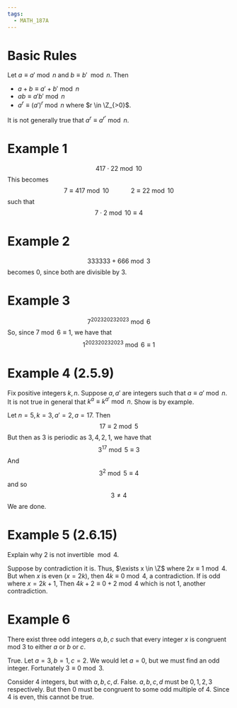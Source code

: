 ```yaml
---
tags:
  - MATH_187A
---
```

# Basic Rules
Let $a \equiv a' \bmod n$ and $b \equiv b' \mod n$. Then 
- $a + b \equiv a' + b' \bmod n$
- $ab \equiv a'b' \bmod n$
- $a^{r} \equiv (a')^{r}\bmod n$ where $r \in \Z_{>0}$. 

It is not generally true that $a^{r} \equiv a^{r'} \bmod n$. 

# Example 1
$$
417 \cdot 22 \bmod 10
$$
This becomes 
$$
7 \equiv 417 \bmod 10 
\quad\quad\quad
2 \equiv 22 \bmod 10
$$
such that 
$$
7 \cdot 2 \bmod 10 \equiv 4
$$
# Example 2 
$$
333333 + 666 \bmod 3
$$
becomes $0$, since both are divisible by $3$.

# Example 3 
$$
7^{202320232023}\bmod 6
$$
So, since $7 \bmod 6 \equiv 1$, we have that 
$$
1^{202320232023} \bmod 6 \equiv 1
$$
# Example 4 (2.5.9)
Fix positive integers $k,n$. Suppose $a, a'$ are integers such that $a \equiv a' \bmod n$. It is not true in general that $k^{a} \equiv k^{a'} \bmod n$. Show is by example. 

Let $n = 5, k = 3, a' = 2, a = 17$. Then 
$$
17 \equiv 2 \bmod 5
$$
But then as $3$ is periodic as $3, 4, 2, 1$, we have that 
$$
3^{17} \bmod 5 \equiv 3
$$
And 
$$
3^{2} \bmod 5 \equiv 4
$$
and so 
$$
3 \neq 4
$$
We are done. 

# Example 5 (2.6.15)
Explain why $2$ is not invertible $\bmod 4$. 

Suppose by contradiction it is. Thus, $\exists x \in \Z$ where $2x \equiv 1 \bmod 4$. But when $x$ is even ($x = 2k$), then $4k \equiv 0 \bmod 4$, a contradiction. If is odd where $x = 2k + 1$, Then $4k + 2 \equiv 0 + 2 \bmod 4$ which is not $1$, another contradiction. 

# Example 6
There exist three odd integers $a,b,c$ such that every integer $x$ is congruent mod $3$ to either $a$ or $b$ or $c$. 

True. Let $a = 3, b = 1, c = 2$. We would let $a = 0$, but we must find an odd integer. Fortunately $3 \equiv 0 \bmod 3$. 

Consider 4 integers, but with $a,b,c,d$. False. $a,b,c,d$ must be $0,1,2,3$ respectively. But then $0$ must be congruent to some odd multiple of $4$. Since $4$ is even, this cannot be true. 